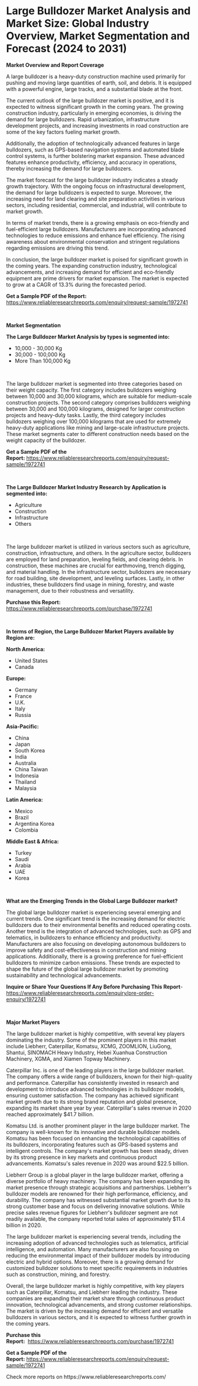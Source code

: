 <p><h1>Large Bulldozer Market Analysis and Market Size: Global Industry Overview, Market Segmentation and Forecast (2024 to 2031)</h1></p><p><strong>Market Overview and Report Coverage</strong></p>
<p><p>A large bulldozer is a heavy-duty construction machine used primarily for pushing and moving large quantities of earth, soil, and debris. It is equipped with a powerful engine, large tracks, and a substantial blade at the front.</p><p>The current outlook of the large bulldozer market is positive, and it is expected to witness significant growth in the coming years. The growing construction industry, particularly in emerging economies, is driving the demand for large bulldozers. Rapid urbanization, infrastructure development projects, and increasing investments in road construction are some of the key factors fueling market growth.</p><p>Additionally, the adoption of technologically advanced features in large bulldozers, such as GPS-based navigation systems and automated blade control systems, is further bolstering market expansion. These advanced features enhance productivity, efficiency, and accuracy in operations, thereby increasing the demand for large bulldozers.</p><p>The market forecast for the large bulldozer industry indicates a steady growth trajectory. With the ongoing focus on infrastructural development, the demand for large bulldozers is expected to surge. Moreover, the increasing need for land clearing and site preparation activities in various sectors, including residential, commercial, and industrial, will contribute to market growth.</p><p>In terms of market trends, there is a growing emphasis on eco-friendly and fuel-efficient large bulldozers. Manufacturers are incorporating advanced technologies to reduce emissions and enhance fuel efficiency. The rising awareness about environmental conservation and stringent regulations regarding emissions are driving this trend.</p><p>In conclusion, the large bulldozer market is poised for significant growth in the coming years. The expanding construction industry, technological advancements, and increasing demand for efficient and eco-friendly equipment are prime drivers for market expansion. The market is expected to grow at a CAGR of 13.3% during the forecasted period.</p></p>
<p><strong>Get a Sample PDF of the Report:</strong> <a href="https://www.reliableresearchreports.com/enquiry/request-sample/1972741">https://www.reliableresearchreports.com/enquiry/request-sample/1972741</a></p>
<p>&nbsp;</p>
<p><strong>Market Segmentation</strong></p>
<p><strong>The Large Bulldozer Market Analysis by types is segmented into:</strong></p>
<p><ul><li>10,000 - 30,000 Kg</li><li>30,000 - 100,000 Kg</li><li>More Than 100,000 Kg</li></ul></p>
<p>&nbsp;</p>
<p><p>The large bulldozer market is segmented into three categories based on their weight capacity. The first category includes bulldozers weighing between 10,000 and 30,000 kilograms, which are suitable for medium-scale construction projects. The second category comprises bulldozers weighing between 30,000 and 100,000 kilograms, designed for larger construction projects and heavy-duty tasks. Lastly, the third category includes bulldozers weighing over 100,000 kilograms that are used for extremely heavy-duty applications like mining and large-scale infrastructure projects. These market segments cater to different construction needs based on the weight capacity of the bulldozer.</p></p>
<p><strong>Get a Sample PDF of the Report:</strong>&nbsp;<a href="https://www.reliableresearchreports.com/enquiry/request-sample/1972741">https://www.reliableresearchreports.com/enquiry/request-sample/1972741</a></p>
<p>&nbsp;</p>
<p><strong>The Large Bulldozer Market Industry Research by Application is segmented into:</strong></p>
<p><ul><li>Agriculture</li><li>Construction</li><li>Infrastructure</li><li>Others</li></ul></p>
<p>&nbsp;</p>
<p><p>The large bulldozer market is utilized in various sectors such as agriculture, construction, infrastructure, and others. In the agriculture sector, bulldozers are employed for land preparation, leveling fields, and clearing debris. In construction, these machines are crucial for earthmoving, trench digging, and material handling. In the infrastructure sector, bulldozers are necessary for road building, site development, and leveling surfaces. Lastly, in other industries, these bulldozers find usage in mining, forestry, and waste management, due to their robustness and versatility.</p></p>
<p><strong>Purchase this Report:</strong>&nbsp; <a href="https://www.reliableresearchreports.com/purchase/1972741">https://www.reliableresearchreports.com/purchase/1972741</a></p>
<p>&nbsp;</p>
<p><strong>In terms of Region, the Large Bulldozer Market Players available by Region are:</strong></p>
<p>
    <p> <strong> North America: </strong>
        <ul>
            <li>United States</li>
            <li>Canada</li>
        </ul>
        </p> 
    <p> <strong> Europe: </strong>
        <ul>
            <li>Germany</li>
            <li>France</li>
            <li>U.K.</li>
            <li>Italy</li>
            <li>Russia</li>
        </ul>
        </p> 
    <p> <strong> Asia-Pacific: </strong>
        <ul>
            <li>China</li>
            <li>Japan</li>
            <li>South Korea</li>
            <li>India</li>
            <li>Australia</li>
            <li>China Taiwan</li>
            <li>Indonesia</li>
            <li>Thailand</li>
            <li>Malaysia</li>
        </ul>
        </p> 
    <p> <strong> Latin America: </strong>
        <ul>
            <li>Mexico</li>
            <li>Brazil</li>
            <li>Argentina Korea</li>
            <li>Colombia</li>
        </ul>
        </p> 
    <p> <strong> Middle East & Africa: </strong>
        <ul>
            <li>Turkey</li>
            <li>Saudi</li>
            <li>Arabia</li>
            <li>UAE</li>
            <li>Korea</li>
        </ul>
    </p>
    </p>
<p>&nbsp;</p>
<p><strong>What are the Emerging Trends in the Global Large Bulldozer market?</strong></p>
<p><p>The global large bulldozer market is experiencing several emerging and current trends. One significant trend is the increasing demand for electric bulldozers due to their environmental benefits and reduced operating costs. Another trend is the integration of advanced technologies, such as GPS and telematics, in bulldozers to enhance efficiency and productivity. Manufacturers are also focusing on developing autonomous bulldozers to improve safety and cost-effectiveness in construction and mining applications. Additionally, there is a growing preference for fuel-efficient bulldozers to minimize carbon emissions. These trends are expected to shape the future of the global large bulldozer market by promoting sustainability and technological advancements.</p></p>
<p><strong>Inquire or Share Your Questions If Any Before Purchasing This Report</strong>- <a href="https://www.reliableresearchreports.com/enquiry/pre-order-enquiry/1972741">https://www.reliableresearchreports.com/enquiry/pre-order-enquiry/1972741</a></p>
<p>&nbsp;</p>
<p><strong>Major Market Players</strong></p>
<p><p>The large bulldozer market is highly competitive, with several key players dominating the industry. Some of the prominent players in this market include Liebherr, Caterpillar, Komatsu, XCMG, ZOOMLION, LiuGong, Shantui, SINOMACH Heavy Industry, Hebei Xuanhua Construction Machinery, XGMA, and Xiamen Topway Machinery.</p><p>Caterpillar Inc. is one of the leading players in the large bulldozer market. The company offers a wide range of bulldozers, known for their high-quality and performance. Caterpillar has consistently invested in research and development to introduce advanced technologies in its bulldozer models, ensuring customer satisfaction. The company has achieved significant market growth due to its strong brand reputation and global presence, expanding its market share year by year. Caterpillar's sales revenue in 2020 reached approximately $41.7 billion.</p><p>Komatsu Ltd. is another prominent player in the large bulldozer market. The company is well-known for its innovative and durable bulldozer models. Komatsu has been focused on enhancing the technological capabilities of its bulldozers, incorporating features such as GPS-based systems and intelligent controls. The company's market growth has been steady, driven by its strong presence in key markets and continuous product advancements. Komatsu's sales revenue in 2020 was around $22.5 billion.</p><p>Liebherr Group is a global player in the large bulldozer market, offering a diverse portfolio of heavy machinery. The company has been expanding its market presence through strategic acquisitions and partnerships. Liebherr's bulldozer models are renowned for their high performance, efficiency, and durability. The company has witnessed substantial market growth due to its strong customer base and focus on delivering innovative solutions. While precise sales revenue figures for Liebherr's bulldozer segment are not readily available, the company reported total sales of approximately $11.4 billion in 2020.</p><p>The large bulldozer market is experiencing several trends, including the increasing adoption of advanced technologies such as telematics, artificial intelligence, and automation. Many manufacturers are also focusing on reducing the environmental impact of their bulldozer models by introducing electric and hybrid options. Moreover, there is a growing demand for customized bulldozer solutions to meet specific requirements in industries such as construction, mining, and forestry.</p><p>Overall, the large bulldozer market is highly competitive, with key players such as Caterpillar, Komatsu, and Liebherr leading the industry. These companies are expanding their market share through continuous product innovation, technological advancements, and strong customer relationships. The market is driven by the increasing demand for efficient and versatile bulldozers in various sectors, and it is expected to witness further growth in the coming years.</p></p>
<p><strong>Purchase this Report:</strong>&nbsp;&nbsp;<a href="https://www.reliableresearchreports.com/purchase/1972741">https://www.reliableresearchreports.com/purchase/1972741</a></p>
<p></p>
<p><strong>Get a Sample PDF of the Report:</strong>&nbsp;<a href="https://www.reliableresearchreports.com/enquiry/request-sample/1972741">https://www.reliableresearchreports.com/enquiry/request-sample/1972741</a></p>
<p>Check more reports on https://www.reliableresearchreports.com/</p>